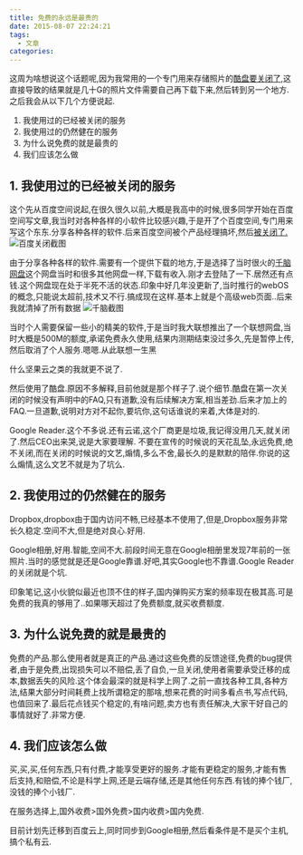 ```yaml
---
title: 免费的永远是最贵的
date: 2015-08-07 22:24:21
tags:
  - 文章
categories:
---
```


这周为啥想说这个话题呢,因为我常用的一个专门用来存储照片的[酷盘要关闭了](https://kanbox.com/news/201508032254),这直接导致的结果就是几十G的照片文件需要自己再下载下来,然后转到另一个地方.之后我会从以下几个方便说起.
1. 我使用过的已经被关闭的服务
2. 我使用过的仍然健在的服务
3. 为什么说免费的就是最贵的
4. 我们应该怎么做

## 1. 我使用过的已经被关闭的服务 ##

  这个先从百度空间说起,在很久很久以前,大概是我高中的时候,很多同学开始在百度空间写文章,我当时对各种各样的小软件比较感兴趣,于是开了个百度空间,专门用来写这个东东.分享各种各样的软件.后来百度空间被个产品经理搞坏,然后[被关闭了.](http://hi.baidu.com/index.html)  ![百度关闭截图](/images/baiduzone_is_down.jpg)

  由于分享各种各样的软件.需要有一个提供下载的地方,于是选择了当时很火的[千脑网盘](http://www.qiannao.com/desktop/into.html)这个网盘当时和很多其他网盘一样,下载有收入.刚才去登陆了一下.居然还有点钱.这个网盘现在处于半死不活的状态.印象中好几年没更新了,当时推行的webOS的概念,只能说太超前,技术又不行.搞成现在这样.基本上就是个高级web页面..后来我就清掉了所有数据
  ![千脑截图](/images/qiannao_withdraw.jpg)

  当时个人需要保留一些小的精美的软件,于是当时我大联想推出了一个联想网盘,当时大概是500M的额度,承诺免费永久使用,结果内测期结束没过多久,先是暂停上传,然后取消了个人服务.嗯嗯.从此联想一生黑

  什么坚果云之类的我就更不说了.

  然后使用了酷盘.原因不多解释,目前他就是那个样子了.说个细节.酷盘在第一次关闭的时候没有声明中的FAQ,只有道歉,没有后续解决方案,相当差劲.后来才加上的FAQ.一旦道歉,说明对方对不起你,要坑你,这句话谁说的来着,大体是对的.

  Google Reader.这个不多说.还有云诺,这个厂商更是垃圾,我记得没用几天,就关闭了.然后CEO出来哭,说是大家要理解.
  不要在宣传的时候说的天花乱坠,永远免费,绝不关闭,而在关闭的时候说的文艺,煽情,多么不舍,最长久的是默默的陪伴.你说的这么煽情,这么文艺不就是为了坑么.


## 2. 我使用过的仍然健在的服务 ##

  Dropbox,dropbox由于国内访问不畅,已经基本不使用了,但是,Dropbox服务非常长久稳定.空间不大,但是绝对良心.好用.

  Google相册,好用.智能,空间不大.前段时间无意在Google相册里发现7年前的一张照片.当时的感觉就是还是Google靠谱.好吧,其实Google也不靠谱.Google Reader的关闭就是个坑.

  印象笔记,这小伙貌似最近也顶不住的样子,国内弹购买方案的频率现在极其高.可是免费的我真的够用了..如果哪天超过了免费额度,就买收费额度.


## 3. 为什么说免费的就是最贵的 ##

  免费的产品.那么使用者就是真正的产品.通过这些免费的反馈途径,免费的bug提供者,由于是免费,出现损失可以不赔偿,丢了自负,一旦关闭,使用者需要承受迁移的成本,数据丢失的风险.这个体会最深的就是科学上网了.之前一直找各种工具,各种方法,结果大部分时间耗费上找所谓稳定的那啥,想来花费的时间多看点书,写点代码,也值回来了.最后花点钱买个稳定的,有啥问题,卖方也有责任解决,大家干好自己的事情就好了.非常方便.

## 4. 我们应该怎么做 ##

  买,买,买,任何东西,只有付费,才能享受更好的服务.才能有更稳定的服务,才能有售后支持,和赔偿,不论是科学上网,还是云端存储,还是其他任何东西.有钱的捧个钱厂,没钱的捧个小钱厂.

  在服务选择上,国外收费>国外免费>国内收费>国内免费.

  目前计划先迁移到百度云上,同时同步到Google相册,然后看条件是不是买个主机,搞个私有云.